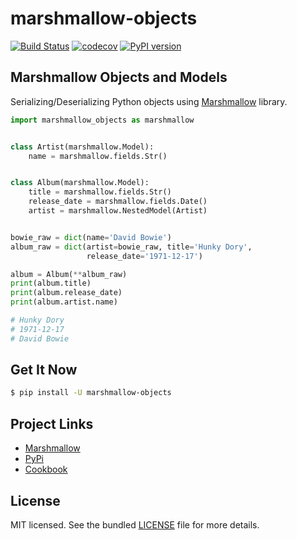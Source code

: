 # marshmallow-objects

[![Build Status](https://travis-ci.com/SVilgelm/marshmallow-objects.svg?branch=master)](https://travis-ci.org/SVilgelm/marshmallow-objects)
[![codecov](https://codecov.io/gh/SVilgelm/marshmallow-objects/branch/master/graph/badge.svg)](https://codecov.io/gh/SVilgelm/marshmallow-objects)
[![PyPI version](https://badge.fury.io/py/marshmallow-objects.svg)](https://badge.fury.io/py/marshmallow-objects)

## Marshmallow Objects and Models

Serializing/Deserializing Python objects using [Marshmallow](https://github.com/marshmallow-code/marshmallow) library.

```python
import marshmallow_objects as marshmallow


class Artist(marshmallow.Model):
    name = marshmallow.fields.Str()


class Album(marshmallow.Model):
    title = marshmallow.fields.Str()
    release_date = marshmallow.fields.Date()
    artist = marshmallow.NestedModel(Artist)


bowie_raw = dict(name='David Bowie')
album_raw = dict(artist=bowie_raw, title='Hunky Dory',
                 release_date='1971-12-17')

album = Album(**album_raw)
print(album.title)
print(album.release_date)
print(album.artist.name)

# Hunky Dory
# 1971-12-17
# David Bowie
```

## Get It Now

```bash
$ pip install -U marshmallow-objects
```

## Project Links

* [Marshmallow](https://github.com/marshmallow-code/marshmallow)
* [PyPi](https://pypi.python.org/pypi/marshmallow-objects)
* [Cookbook](https://github.com/SVilgelm/marshmallow-objects/wiki)

## License

MIT licensed. See the bundled [LICENSE](LICENSE) file for more details.
